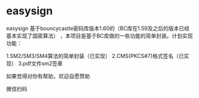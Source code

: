# easysign

easysign 基于bouncycastle密码库版本1.60的（BC库在1.59及之后的版本已经基本实现了国密算法） ，本项目是基于BC库做的一些功能的简单封装。计划实现功能：

1.SM2/SM3/SM4算法的简单封装（已实现） 2.CMS(PKCS#7)格式签名（已实现） 3.pdf文件sm2签章

如果觉得对你有帮助，欢迎自愿赞助 

微信扫码
